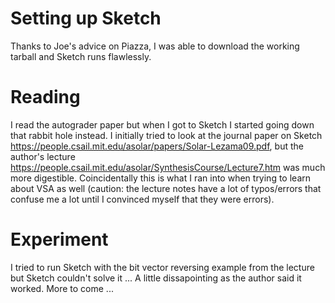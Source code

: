 # Setting up Sketch
Thanks to Joe's advice on Piazza, I was able to download the working tarball
and Sketch runs flawlessly.

# Reading
I read the autograder paper but when I got to Sketch I started going down that
rabbit hole instead. I initially tried to look at the journal paper on Sketch
https://people.csail.mit.edu/asolar/papers/Solar-Lezama09.pdf, but the author's
lecture https://people.csail.mit.edu/asolar/SynthesisCourse/Lecture7.htm was
much more digestible. Coincidentally this is what I ran into when trying to
learn about VSA as well (caution: the lecture notes have a lot of typos/errors
that confuse me a lot until I convinced myself that they were errors).

# Experiment
I tried to run Sketch with the bit vector reversing example from the lecture
but Sketch couldn't solve it ... A little dissapointing as the author said it
worked. More to come ...

